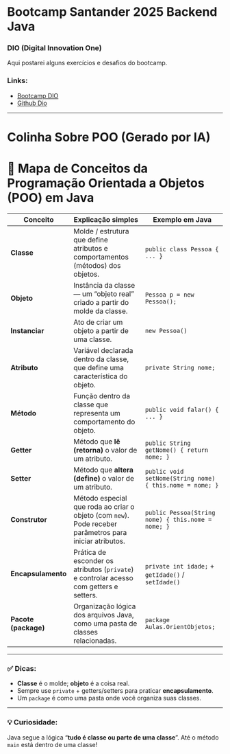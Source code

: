 # Bootcamp Santander 2025 Backend Java
### DIO (Digital Innovation One)

Aqui postarei alguns exercícios e desafios do bootcamp.

### Links:
- [Bootcamp DIO](https://web.dio.me/track/fbf007ec-42df-4c8b-af3d-e8dea9448693)
- [Github Dio](https://github.com/digitalinnovationone/)

---

# Colinha Sobre POO (Gerado por IA)
# 🧭 Mapa de Conceitos da Programação Orientada a Objetos (POO) em Java

| Conceito         | Explicação simples                                                                                      | Exemplo em Java                                              |
|------------------|---------------------------------------------------------------------------------------------------------|---------------------------------------------------------------|
| **Classe**       | Molde / estrutura que define atributos e comportamentos (métodos) dos objetos.                          | `public class Pessoa { ... }`                                 |
| **Objeto**       | Instância da classe — um “objeto real” criado a partir do molde da classe.                              | `Pessoa p = new Pessoa();`                                    |
| **Instanciar**   | Ato de criar um objeto a partir de uma classe.                                                          | `new Pessoa()`                                                |
| **Atributo**     | Variável declarada dentro da classe, que define uma característica do objeto.                           | `private String nome;`                                        |
| **Método**       | Função dentro da classe que representa um comportamento do objeto.                                      | `public void falar() { ... }`                                 |
| **Getter**       | Método que **lê (retorna)** o valor de um atributo.                                                     | `public String getNome() { return nome; }`                    |
| **Setter**       | Método que **altera (define)** o valor de um atributo.                                                  | `public void setNome(String nome) { this.nome = nome; }`      |
| **Construtor**   | Método especial que roda ao criar o objeto (com `new`). Pode receber parâmetros para iniciar atributos. | `public Pessoa(String nome) { this.nome = nome; }`            |
| **Encapsulamento** | Prática de esconder os atributos (`private`) e controlar acesso com getters e setters.                | `private int idade;` + `getIdade()` / `setIdade()`            |
| **Pacote (package)** | Organização lógica dos arquivos Java, como uma pasta de classes relacionadas.                        | `package Aulas.OrientObjetos;`                                |

---

### ✅ Dicas:
- **Classe** é o molde; **objeto** é a coisa real.
- Sempre use `private` + getters/setters para praticar **encapsulamento**.
- Um `package` é como uma pasta onde você organiza suas classes.

---

### 💡 Curiosidade:
Java segue a lógica “**tudo é classe ou parte de uma classe**”. Até o método `main` está dentro de uma classe!

